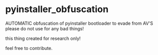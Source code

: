 # pyinstaller_obfuscation
AUTOMATIC obfuscation of pyinstaller bootloader to evade from AV'S
please do not use for any bad things!

this thing created for research only!

feel free to contribute.
